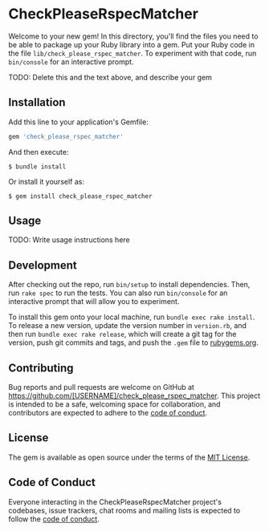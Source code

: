 # CheckPleaseRspecMatcher

Welcome to your new gem! In this directory, you'll find the files you need to be able to package up your Ruby library into a gem. Put your Ruby code in the file `lib/check_please_rspec_matcher`. To experiment with that code, run `bin/console` for an interactive prompt.

TODO: Delete this and the text above, and describe your gem

## Installation

Add this line to your application's Gemfile:

```ruby
gem 'check_please_rspec_matcher'
```

And then execute:

    $ bundle install

Or install it yourself as:

    $ gem install check_please_rspec_matcher

## Usage

TODO: Write usage instructions here

## Development

After checking out the repo, run `bin/setup` to install dependencies. Then, run `rake spec` to run the tests. You can also run `bin/console` for an interactive prompt that will allow you to experiment.

To install this gem onto your local machine, run `bundle exec rake install`. To release a new version, update the version number in `version.rb`, and then run `bundle exec rake release`, which will create a git tag for the version, push git commits and tags, and push the `.gem` file to [rubygems.org](https://rubygems.org).

## Contributing

Bug reports and pull requests are welcome on GitHub at https://github.com/[USERNAME]/check_please_rspec_matcher. This project is intended to be a safe, welcoming space for collaboration, and contributors are expected to adhere to the [code of conduct](https://github.com/[USERNAME]/check_please_rspec_matcher/blob/master/CODE_OF_CONDUCT.md).


## License

The gem is available as open source under the terms of the [MIT License](https://opensource.org/licenses/MIT).

## Code of Conduct

Everyone interacting in the CheckPleaseRspecMatcher project's codebases, issue trackers, chat rooms and mailing lists is expected to follow the [code of conduct](https://github.com/[USERNAME]/check_please_rspec_matcher/blob/master/CODE_OF_CONDUCT.md).
